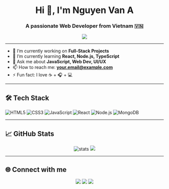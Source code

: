 <h1 align="center">Hi 👋, I'm Nguyen Van A</h1>
<h3 align="center">A passionate Web Developer from Vietnam 🇻🇳</h3>

<p align="center">
  <img src="https://readme-typing-svg.herokuapp.com?color=00ADB5&size=22&center=true&vCenter=true&width=500&lines=Welcome+to+my+GitHub!;I+love+building+cool+stuff;Let%E2%80%99s+code+something+great!" />
</p>

---

- 🔭 I’m currently working on **Full-Stack Projects**
- 🌱 I’m currently learning **React, Node.js, TypeScript**
- 💬 Ask me about **JavaScript, Web Dev, UI/UX**
- 📫 How to reach me: **your.email@example.com**
- ⚡ Fun fact: I love ☕ + 🎧 + 💻

---

## 🛠️ Tech Stack

![HTML5](https://img.shields.io/badge/-HTML5-E34F26?logo=html5&logoColor=fff)
![CSS3](https://img.shields.io/badge/-CSS3-1572B6?logo=css3)
![JavaScript](https://img.shields.io/badge/-JavaScript-F7DF1E?logo=javascript&logoColor=black)
![React](https://img.shields.io/badge/-React-61DAFB?logo=react)
![Node.js](https://img.shields.io/badge/-Node.js-339933?logo=node.js)
![MongoDB](https://img.shields.io/badge/-MongoDB-47A248?logo=mongodb)

---

## 📈 GitHub Stats

<p align="center">
  <img src="https://github-readme-stats.vercel.app/api?username=your-username&show_icons=true&theme=tokyonight" alt="stats" />
  <img src="https://github-readme-streak-stats.herokuapp.com/?user=your-username&theme=tokyonight" />
</p>

---

## 🌐 Connect with me

<p align="center">
  <a href="https://linkedin.com/in/your-linkedin"><img src="https://img.shields.io/badge/-LinkedIn-blue?logo=linkedin" /></a>
  <a href="mailto:your.email@example.com"><img src="https://img.shields.io/badge/-Gmail-red?logo=gmail&logoColor=white" /></a>
  <a href="https://your-portfolio.com"><img src="https://img.shields.io/badge/-Portfolio-black?logo=github&logoColor=white" /></a>
</p>
